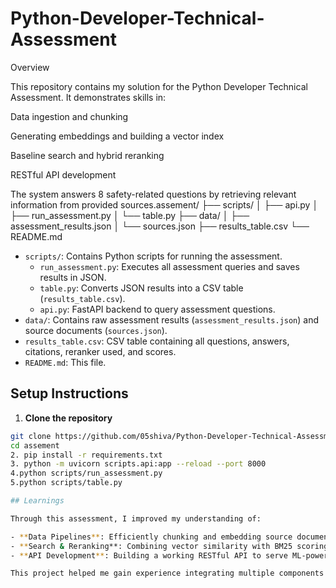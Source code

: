 # Python-Developer-Technical-Assessment
Overview

This repository contains my solution for the Python Developer Technical Assessment. It demonstrates skills in:

Data ingestion and chunking

Generating embeddings and building a vector index

Baseline search and hybrid reranking

RESTful API development

The system answers 8 safety-related questions by retrieving relevant information from provided sources.assement/
├── scripts/
│ ├── api.py
│ ├── run_assessment.py
│ └── table.py
├── data/
│ ├── assessment_results.json
│ └── sources.json
├── results_table.csv
└── README.md

- `scripts/`: Contains Python scripts for running the assessment.
  - `run_assessment.py`: Executes all assessment queries and saves results in JSON.
  - `table.py`: Converts JSON results into a CSV table (`results_table.csv`).
  - `api.py`: FastAPI backend to query assessment questions.
- `data/`: Contains raw assessment results (`assessment_results.json`) and source documents (`sources.json`).
- `results_table.csv`: CSV table containing all questions, answers, citations, reranker used, and scores.
- `README.md`: This file.

## Setup Instructions 

1. **Clone the repository**  
```bash
git clone https://github.com/05shiva/Python-Developer-Technical-Assessment.git
cd assement
2. pip install -r requirements.txt
3. python -m uvicorn scripts.api:app --reload --port 8000
4.python scripts/run_assessment.py
5.python scripts/table.py

## Learnings

Through this assessment, I improved my understanding of:

- **Data Pipelines**: Efficiently chunking and embedding source documents.
- **Search & Reranking**: Combining vector similarity with BM25 scoring for hybrid retrieval.
- **API Development**: Building a working RESTful API to serve ML-powered answers.

This project helped me gain experience integrating multiple components into a coherent system and handling real-world text data.
